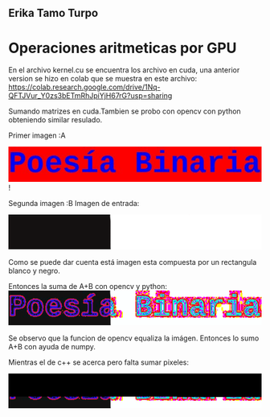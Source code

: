 ## Erika Tamo Turpo
# Operaciones aritmeticas por GPU
En el archivo kernel.cu se encuentra los archivo en cuda, una anterior version se hizo en colab que se muestra en este archivo:
https://colab.research.google.com/drive/1Nq-QFTJVur_Y0zs3bETmRhJpiYjH67rG?usp=sharing

Sumando matrizes en cuda.Tambien se probo con opencv con python obteniendo similar resulado.

Primer imagen :A

![](https://raw.githubusercontent.com/FranklinCncr/TopicosEnComputacionGraficaGrupo/master/4%20Operaciones%20globales%20en%20GPU/Operaciones%20Aritmeticas/imagenes/poesia.bmp)!

Segunda imagen :B
Imagen de entrada:

![](https://raw.githubusercontent.com/FranklinCncr/TopicosEnComputacionGraficaGrupo/master/4%20Operaciones%20globales%20en%20GPU/Operaciones%20Aritmeticas/imagenes/poesia_2.bmp) 

Como se puede dar cuenta está imagen esta compuesta por un rectangula blanco y negro.

Entonces la suma de A+B con opencv y python:
![](https://raw.githubusercontent.com/FranklinCncr/TopicosEnComputacionGraficaGrupo/master/4%20Operaciones%20globales%20en%20GPU/Operaciones%20Aritmeticas/imagenes/suma_resultado_py.bmp) 



Se observo que la funcion de opencv equaliza la imágen. Entonces lo sumo A+B con ayuda de numpy.


Mientras el de c++ se acerca pero falta sumar pixeles:

![](https://raw.githubusercontent.com/FranklinCncr/TopicosEnComputacionGraficaGrupo/master/4%20Operaciones%20globales%20en%20GPU/Operaciones%20Aritmeticas/imagenes/Salida_suma.bmp) 

